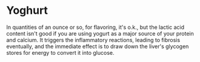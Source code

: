 # Yoghurt

In quantities of an ounce or so, for flavoring, it's o.k., but the lactic acid content isn't good if you are using yogurt as a major source of your protein and calcium. It triggers the inflammatory reactions, leading to fibrosis eventually, and the immediate effect is to draw down the liver's glycogen stores for energy to convert it into glucose.